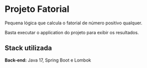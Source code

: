 
# Projeto Fatorial

Pequena lógica que calcula o fatorial de número positivo qualquer.

Basta executar o application do projeto para exibir os resultados.

## Stack utilizada

**Back-end:** Java 17, Spring Boot e Lombok

